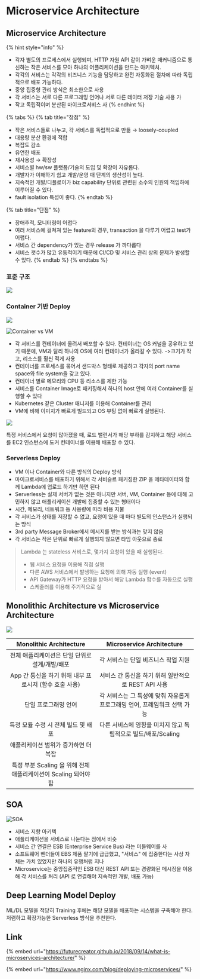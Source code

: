 # Microservice Architecture

## Microservice Architecture

{% hint style="info" %}
* 각자 별도의 프로세스에서 실행되며, HTTP 자원 API 같이 가벼운 매커니즘으로 통신하는 작은 서비스를 모아 하나의 어플리케이션을 만드는 아키텍처. 
* 각각의 서비스는 각각의 비즈니스 기능을 담당하고 완전 자동화된 절차에 따라 독립적으로 배포 가능하다.
* 중앙 집중형 관리 방식은 최소한으로 사용
* 각 서비스는 서로 다른 프로그래밍 언어나 서로 다른 데이터 저장 기술 사용 가
* 작고 독립적이며 분산된 마이크로서비스 사
{% endhint %}

{% tabs %}
{% tab title="장점" %}
* 작은 서비스들로 나누고, 각 서비스를 독립적으로 만듦 → loosely-coupled
* 대용량 분산 환경에 적합
* 복잡도 감소
* 유연한 배포
* 재사용성 → 확장성
* 서비스별 hw/sw 플랫폼/기술의 도입  및 확장이 자유롭다.
* 개발자가 이해하기 쉽고 개발/운영 매 단계의 생산성이 높다.
* 지속적인 개발/디플로이가 biz capability 단위로 관련된 소수의 인원의 책임하에 이루어질 수 있다.
* fault isolation 특성이 좋다.
{% endtab %}

{% tab title="단점" %}
* 장애추적, 모니터링이 어렵다
* 여러 서비스에 걸쳐져 있는 feature의 경우, transaction 을 다루기 어렵고 test가 어렵다.
* 서비스 간 dependency가 있는 경우 release 가 까다롭다
* 서비스 갯수가 많고 유동적이기 때문에 CI/CD 및 서비스 관리 상의 문제가 발생할 수 있다.
{% endtab %}
{% endtabs %}

### 

### 표준 구조 

![](.gitbook/assets/image%20%2819%29.png)



### Container 기반 Deploy



![](.gitbook/assets/image%20%2830%29.png)

![Container vs VM](.gitbook/assets/image%20%2816%29.png)

* 각 서비스를 컨테이너에 올려서 배포할 수 있다. 컨테이너는 OS 커널을 공유하고 있기 때문에, VM과 달리 하나의 OS에 여러 컨테이너가 올라갈 수 있다.    -&gt;크기가 작고, 리소스를 훨씬 적게 사용
* 컨테이너를 프로세스를 묶어서 샌드박스 형태로 제공하고 각자의 port name space와 file system을 갖고 있다. 
* 컨테이너 별로 메모리와 CPU 등 리소스를 제한 가능
* 서비스를 Container Image로 패키징해서 하나의 host 안에 여러 Container를 실행할 수 있다
* Kubernetes 같은 Cluster 매니저를 이용해 Container를 관리
* VM에 비해 이미지가 빠르게 빌드되고 OS 부팅 없이 빠르게 실행된다.

![](.gitbook/assets/image%20%288%29.png)

특정 서비스에서 요청이 많아졌을 때, 로드 밸런서가 해당 부하를 감지하고 해당 서비스를 EC2 인스턴스에 도커 컨테이너를 이용해 배포할 수 있다.

### Serverless Deploy

* VM 이나 Container와 다른 방식의 Deploy 방식
* 마이크로서비스를 배포하기 위해서 각 서비슬르 패키징한 ZIP 을 메타데이터와 함께 Lambda에 업로드 하기만 하면 된다
* Serverless는 실제 서버가 없는 것은 아니지만 서버, VM, Container 등에 대해 고민하지 않고 애플리케이션 개발에 집중할 수 있는 형태이다
* 시간, 메모리, 네트워크 등 사용량에 따라 비용 지불
* 각 서비스가 상태를 저장할 수 없고, 요청이 있을 때 마다 별도의 인스턴스가 실행되는 방식
* 3rd party Message Broker에서 메시지를 받는 방식과는 맞지 않음
* 각 서비스는 작은 단위로 빠르게 실행되지 않으면 타임 아웃으로 종료

> Lambda 는 stateless 서비스로, 몇가지 요청이 있을 때 실행된다.
>
> * 웹 서비스 요청을 이용해 직접 실행
> * 다른 AWS 서비스에서 발생하는 요청에 의해 자동 실행 \(event\)
> * API Gateway가 HTTP 요청을 받아서 해당 Lambda 함수를 자동으로 실행
> * 스케줄러를 이용해 주기적으로 실

## Monolithic Architecture vs Microservice Architecture

![](.gitbook/assets/image%20%289%29.png)

| Monolithic Architecture | Microservice Architecture |
| :---: | :---: |
| 전체 애플리케이션은 단일 단위로 설계/개발/배포 | 각 서비스는 단일 비즈니스 작업 지원 |
| App 간 통신을 하기 위해 내부 프로시저 \(함수 호출 사용\) | 서비스 간 통신을 하기 위해 일반적으로 REST API 사용 |
| 단일 프로그래밍 언어 | 각 서비스는 그 특성에 맞춰 자유롭게 프로그래밍 언어, 프레임워크 선택 가능 |
| 특정 모듈 수정 시 전체 빌드 및 배포 | 다른 서비스에 영향을 미치지 않고 독립적으로 빌드/배포/Scaling |
| 애플리케이션 범위가 증가하면 더 복잡 |  |
| 특정 부분 Scaling 을 위해 전체 애플리케이션이 Scaling 되어야 함 |  |

## SOA

![SOA](.gitbook/assets/image%20%2826%29.png)

* 서비스 지향 아키텍
* 애플리케이션을 서비스로 나눈다는 점에서 비슷
* 서비스 간 연결은 ESB \(Enterprise Service Bus\) 라는 미들웨어를 사
* 소프트웨어 벤더들이 EBS 제품 팔기에 급급했고, "서비스" 에 집중한다는 사상 자체는 가치 있었지만 하나의 유행처럼 지나
* Microservice는 중앙집중적인 ESB 대신 REST API 또는 경량화된 메시징을 이용해 각 서비스를 처리 \(API 로 연결해야 지속적인 개발, 배포 가능\)

## Deep Learning Model Deploy

ML/DL 모델을 적당히 Training 후에는 해당 모델을 배포하는 시스템을 구축해야 한다. 저렴하고 확장가능한 Serverless 방식을 추천한다. 

## Link

{% embed url="https://futurecreator.github.io/2018/09/14/what-is-microservices-architecture/" %}

{% embed url="https://www.nginx.com/blog/deploying-microservices/" %}



